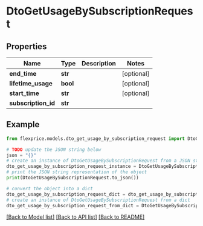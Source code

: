 # DtoGetUsageBySubscriptionRequest


## Properties

Name | Type | Description | Notes
------------ | ------------- | ------------- | -------------
**end_time** | **str** |  | [optional] 
**lifetime_usage** | **bool** |  | [optional] 
**start_time** | **str** |  | [optional] 
**subscription_id** | **str** |  | 

## Example

```python
from flexprice.models.dto_get_usage_by_subscription_request import DtoGetUsageBySubscriptionRequest

# TODO update the JSON string below
json = "{}"
# create an instance of DtoGetUsageBySubscriptionRequest from a JSON string
dto_get_usage_by_subscription_request_instance = DtoGetUsageBySubscriptionRequest.from_json(json)
# print the JSON string representation of the object
print(DtoGetUsageBySubscriptionRequest.to_json())

# convert the object into a dict
dto_get_usage_by_subscription_request_dict = dto_get_usage_by_subscription_request_instance.to_dict()
# create an instance of DtoGetUsageBySubscriptionRequest from a dict
dto_get_usage_by_subscription_request_from_dict = DtoGetUsageBySubscriptionRequest.from_dict(dto_get_usage_by_subscription_request_dict)
```
[[Back to Model list]](../README.md#documentation-for-models) [[Back to API list]](../README.md#documentation-for-api-endpoints) [[Back to README]](../README.md)


